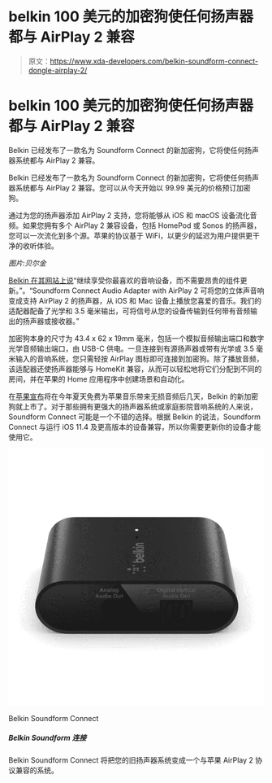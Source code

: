 # belkin 100 美元的加密狗使任何扬声器都与 AirPlay 2 兼容

> 原文：<https://www.xda-developers.com/belkin-soundform-connect-dongle-airplay-2/>

# belkin 100 美元的加密狗使任何扬声器都与 AirPlay 2 兼容

Belkin 已经发布了一款名为 Soundform Connect 的新加密狗，它将使任何扬声器系统都与 AirPlay 2 兼容。

Belkin 已经发布了一款名为 Soundform Connect 的新加密狗，它将使任何扬声器系统都与 AirPlay 2 兼容。您可以从今天开始以 99.99 美元的价格预订加密狗。

通过为您的扬声器添加 AirPlay 2 支持，您将能够从 iOS 和 macOS 设备流化音频。如果您拥有多个 AirPlay 2 兼容设备，包括 HomePod 或 Sonos 的扬声器，您可以一次流化到多个源。苹果的协议基于 WiFi，以更少的延迟为用户提供更干净的收听体验。

*图片:贝尔金*

[Belkin 在其网站上说](https://www.belkin.com/us/adapters/audio-video/soundform-connect-audio-adapter-with-airplay-2/p/p-auz002/)“继续享受你最喜欢的音响设备，而不需要昂贵的组件更新。”。“Soundform Connect Audio Adapter with AirPlay 2 可将您的立体声音响变成支持 AirPlay 2 的扬声器，从 iOS 和 Mac 设备上播放您喜爱的音乐。我们的适配器配备了光学和 3.5 毫米输出，可将信号从您的设备传输到任何带有音频输出的扬声器或接收器。”

加密狗本身的尺寸为 43.4 x 62 x 19mm 毫米，包括一个模拟音频输出端口和数字光学音频输出端口，由 USB-C 供电。一旦连接到有源扬声器或带有光学或 3.5 毫米输入的音响系统，您只需轻按 AirPlay 图标即可连接到加密狗。除了播放音频，该适配器还使扬声器能够与 HomeKit 兼容，从而可以轻松地将它们分配到不同的房间，并在苹果的 Home 应用程序中创建场景和自动化。

在[苹果宣布](https://www.xda-developers.com/apple-will-offer-lossless-audio-in-apple-music-without-a-price-hike/)将在今年夏天免费为苹果音乐带来无损音频后几天，Belkin 的新加密狗就上市了。对于那些拥有更强大的扬声器系统或家庭影院音响系统的人来说，Soundform Connect 可能是一个不错的选择。根据 Belkin 的说法，Soundform Connect 与运行 iOS 11.4 及更高版本的设备兼容，所以你需要更新你的设备才能使用它。

 <picture>![The Belkin Soundform Connect will turn your old speaker system into one that's compatible with Apple's AirPlay 2 protocol.](img/60edf2a4e0faad7706bf201fd0f9cb4a.png)</picture> 

Belkin Soundform Connect

##### Belkin Soundform 连接

Belkin Soundform Connect 将把您的旧扬声器系统变成一个与苹果 AirPlay 2 协议兼容的系统。
